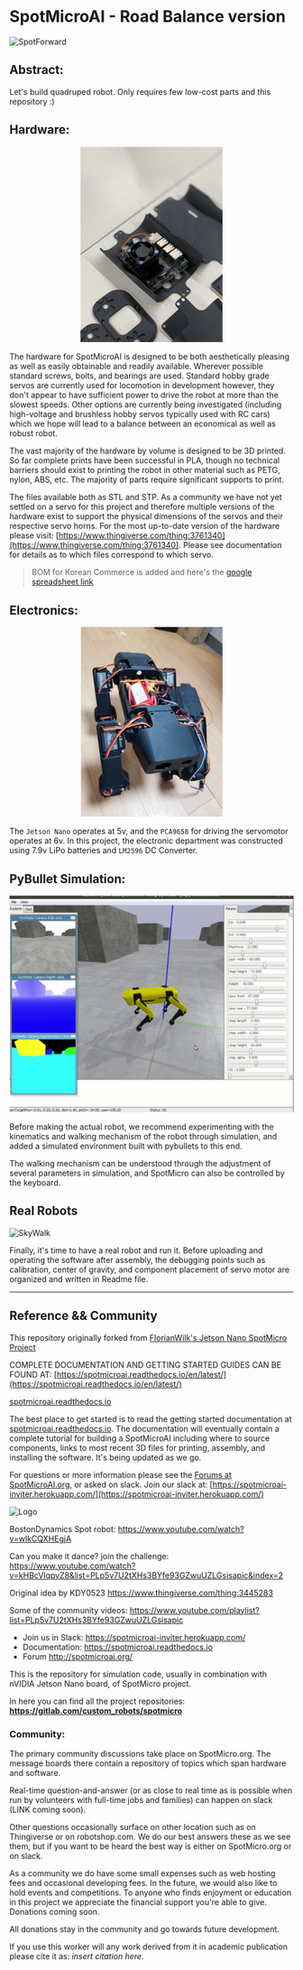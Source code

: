 # SpotMicroAI - Road Balance version

![SpotForward](Images/SpotForward.gif)

## Abstract:

Let's build quadruped robot. Only requires few low-cost parts and this repository :)

## Hardware:

<center>
    <img src="./Images/Readme_Parts2.jpg" width="50%" height="50%">
</center>

The hardware for SpotMicroAI is designed to be both aesthetically pleasing as well as easily obtainable and readily available. Wherever possible standard screws, bolts, and bearings are used. Standard hobby grade servos are currently used for locomotion in development however, they don't appear to have sufficient power to drive the robot at more than the slowest speeds. Other options are currently being investigated (including high-voltage and brushless hobby servos typically used with RC cars) which we hope will lead to a balance between an economical as well as robust robot.

The vast majority of the hardware by volume is designed to be 3D printed. So far complete prints have been successful in PLA, though no technical barriers should exist to printing the robot in other material such as PETG, nylon, ABS, etc. The majority of parts require significant supports to print.

The files available both as STL and STP. As a community we have not yet settled on a servo for this project and therefore multiple versions of the hardware exist to support the physical dimensions of the servos and their respective servo horns. For the most up-to-date version of the hardware please visit: [https://www.thingiverse.com/thing:3761340](https://www.thingiverse.com/thing:3761340). Please see documentation for details as to which files correspond to which servo.

> BOM for Korean Commerce is added and here's the [google spreadsheet link](https://docs.google.com/spreadsheets/d/1UIJ1a0tUQx4ky75Ovr97hnKy3tkcdXQCYJl6zFl0juA/edit?usp=sharing)

## Electronics:

<center>
    <img src="./Images/SpotMicroAI_electronics.png" width="50%" height="50%">
</center>

The `Jetson Nano` operates at 5v, and the `PCA9658` for driving the servomotor operates at 6v. In this project, the electronic department was constructed using 7.9v LiPo batteries and `LM2596` DC Converter.


## PyBullet Simulation:
![PyBullet Simulation](Images/SpotMicroAI_Pybullet_RB.png)

Before making the actual robot, we recommend experimenting with the kinematics and walking mechanism of the robot through simulation, and added a simulated environment built with pybullets to this end.

The walking mechanism can be understood through the adjustment of several parameters in simulation, and SpotMicro can also be controlled by the keyboard.

## Real Robots

![SkyWalk](Images/SkyWalk.gif)

Finally, it's time to have a real robot and run it. Before uploading and operating the software after assembly, the debugging points such as calibration, center of gravity, and component placement of servo motor are organized and written in Readme file.

---

## Reference && Community

This repository originally forked from [FlorianWilk's Jetson Nano SpotMicro Project](https://github.com/FlorianWilk/SpotMicroAI)

COMPLETE DOCUMENTATION AND GETTING STARTED GUIDES CAN BE FOUND AT:
[https://spotmicroai.readthedocs.io/en/latest/](https://spotmicroai.readthedocs.io/en/latest/)

[spotmicroai.readthedocs.io](http://spotmicroai.readthedocs.io)

The best place to get started is to read the getting started documentation at [spotmicroai.readthedocs.io](spotmicroai.readthedocs.io). The documentation will eventually contain a complete tutorial for building a SpotMicroAI including where to source components, links to most recent 3D files for printing, assembly, and installing the software. It's being updated as we go.

For questions or more information please see the [Forums at SpotMicroAI.org](http://SpotMicroAI.org), or asked on slack. Join our slack at: [https://spotmicroai-inviter.herokuapp.com/](https://spotmicroai-inviter.herokuapp.com/)

![Logo](https://gitlab.com/custom_robots/spotmicroai/website/raw/master/docs/assets/logo.png)

BostonDynamics Spot robot: https://www.youtube.com/watch?v=wlkCQXHEgjA

Can you make it dance? join the challenge: https://www.youtube.com/watch?v=kHBcVlqpvZ8&list=PLp5v7U2tXHs3BYfe93GZwuUZLGsisapic&index=2

Original idea by KDY0523 https://www.thingiverse.com/thing:3445283

Some of the community videos: https://www.youtube.com/playlist?list=PLp5v7U2tXHs3BYfe93GZwuUZLGsisapic

* Join us in Slack: https://spotmicroai-inviter.herokuapp.com/
* Documentation: https://spotmicroai.readthedocs.io
* Forum http://spotmicroai.org/

This is the repository for simulation code, usually in combination with nVIDIA Jetson Nano board, of SpotMicro project.

In here you can find all the project repositories: **https://gitlab.com/custom_robots/spotmicro**

### Community:
The primary community discussions take place on SpotMicro.org. The message boards there contain a repository of topics which span hardware and software.

Real-time question-and-answer (or as close to real time as is possible when run by volunteers with full-time jobs and families) can happen on slack (LINK coming soon).

Other questions occasionally surface on other location such as on Thingiverse or on robotshop.com. We do our best answers these as we see them, but if you want to be heard the best way is either on SpotMicro.org or on slack.

As a community we do have some small expenses such as web hosting fees and occasional developing fees. In the future, we would also like to hold events and competitions. To anyone who finds enjoyment or education in this project we appreciate the financial support you're able to give. Donations coming soon.

All donations stay in the community and go towards future development.

If you use this worker will any work derived from it in academic publication please cite it as: *insert citation here*.
